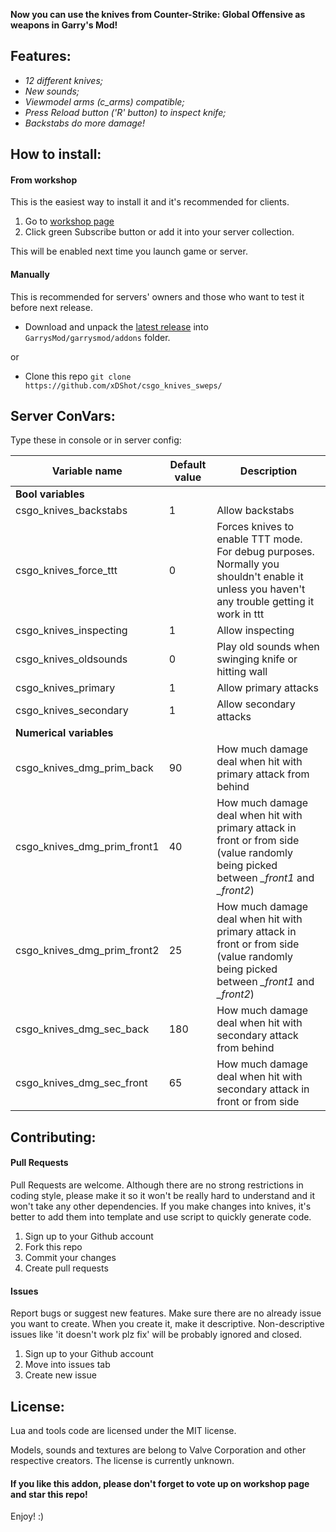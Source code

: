 **Now you can use the knives from Counter-Strike: Global Offensive as weapons in Garry's Mod!**

## Features:
- *12 different knives;*
- *New sounds;*
- *Viewmodel arms (c_arms) compatible;*
- *Press Reload button ('R' button) to inspect knife;*
- *Backstabs do more damage!*

## How to install:

#### From workshop
This is the easiest way to install it and it's recommended for clients.

1. Go to [workshop page](https://steamcommunity.com/sharedfiles/filedetails/?id=506283460)
2. Click green Subscribe button or add it into your server collection.

This will be enabled next time you launch game or server.

#### Manually
This is recommended for servers' owners and those who want to test it before next release.

- Download and unpack the [latest release](https://github.com/xDShot/csgo_knives_sweps/releases/latest) into `GarrysMod/garrysmod/addons` folder.

or

- Clone this repo `git clone https://github.com/xDShot/csgo_knives_sweps/`

## Server ConVars:
Type these in console or in server config:

| Variable name | Default value | Description |
| --- | --- | --- |
| **Bool variables** |||
| csgo_knives_backstabs | 1 | Allow backstabs |
| csgo_knives_force_ttt | 0 | Forces knives to enable TTT mode. For debug purposes. Normally you shouldn't enable it unless you haven't any trouble getting it work in ttt |
| csgo_knives_inspecting | 1 | Allow inspecting |
| csgo_knives_oldsounds | 0 | Play old sounds when swinging knife or hitting wall |
| csgo_knives_primary | 1 | Allow primary attacks |
| csgo_knives_secondary | 1 | Allow secondary attacks |
| **Numerical variables** |||
| csgo_knives_dmg_prim_back | 90 | How much damage deal when hit with primary attack from behind |
| csgo_knives_dmg_prim_front1 | 40 | How much damage deal when hit with primary attack in front or from side (value randomly being picked between *\_front1* and *\_front2*) |
| csgo_knives_dmg_prim_front2 | 25 | How much damage deal when hit with primary attack in front or from side (value randomly being picked between *\_front1* and *\_front2*) |
| csgo_knives_dmg_sec_back | 180 | How much damage deal when hit with secondary attack from behind |
| csgo_knives_dmg_sec_front | 65 | How much damage deal when hit with secondary attack in front or from side |

## Contributing:

#### Pull Requests
Pull Requests are welcome. Although there are no strong restrictions in coding style, please make it so it won't be really hard to understand and it won't take any other dependencies. If you make changes into knives, it's better to add them into template and use script to quickly generate code.

1. Sign up to your Github account
2. Fork this repo
3. Commit your changes
4. Create pull requests

#### Issues
Report bugs or suggest new features. Make sure there are no already issue you want to create. When you create it, make it descriptive. Non-descriptive issues like 'it doesn't work plz fix' will be probably ignored and closed.

1. Sign up to your Github account
2. Move into issues tab
3. Create new issue

## License:
Lua and tools code are licensed under the MIT license.

Models, sounds and textures are belong to Valve Corporation and other respective creators. The license is currently unknown.

#### If you like this addon, please don't forget to vote up on workshop page and star this repo!
Enjoy! :)
